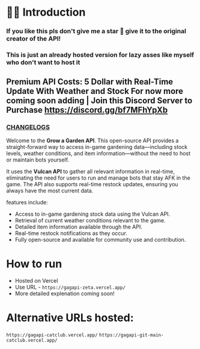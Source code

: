 # 👋🏻 Introduction

### If you like this pls don't give me a star 🙏 give it to the original creator of the API!
### This is just an already hosted version for lazy asses like myself who don't want to host it

## Premium API Costs: 5 Dollar with Real-Time Update With Weather and Stock For now more coming soon adding | Join this Discord Server to Purchase https://discord.gg/bf7MFhYpXb

### [CHANGELOGS](https://github.com/Just3itx/Grow-A-Garden-API/blob/main/CHANGELOG.md)

Welcome to the **Grow a Garden API**. This open-source API provides a straight-forward way to access in-game gardening data—including stock levels, weather conditions, and item information—without the need to host or maintain bots yourself.

It uses the **Vulcan API** to gather all relevant information in real-time, eliminating the need for users to run and manage bots that stay AFK in the game. The API also supports real-time restock updates, ensuring you always have the most current data.

features include:
- Access to in-game gardening stock data using the Vulcan API.
- Retrieval of current weather conditions relevant to the game.
- Detailed item information available through the API.
- Real-time restock notifications as they occur.
- Fully open-source and available for community use and contribution.

# How to run
- Hosted on Vercel
- Use URL - ``https://gagapi-zeta.vercel.app/``
- More detailed explenation coming soon!
# Alternative URLs hosted:
``https://gagapi-catclub.vercel.app/`` ``https://gagapi-git-main-catclub.vercel.app/``
